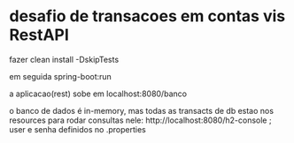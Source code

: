 # desafio de transacoes em contas vis RestAPI

fazer clean install -DskipTests

em seguida spring-boot:run

a aplicacao(rest) sobe em localhost:8080/banco 

o banco de dados é in-memory, mas todas as transacts de db estao nos resources
para rodar consultas nele: http://localhost:8080/h2-console ; user e senha definidos no .properties
